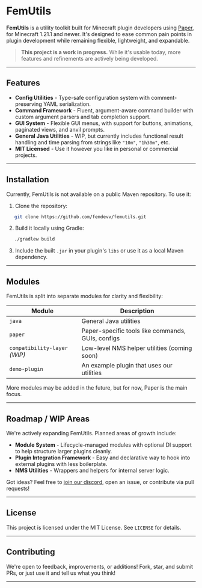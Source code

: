 # FemUtils

**FemUtils** is a utility toolkit built for Minecraft plugin developers using [Paper](https://papermc.io/), for
Minecraft 1.21.1 and newer. It's designed to ease common pain points in plugin development while remaining flexible,
lightweight, and expandable.

> **This project is a work in progress.** While it's usable today, more features and refinements are actively being
> developed.

---

## Features

- **Config Utilities** - Type-safe configuration system with comment-preserving YAML serialization.
- **Command Framework** - Fluent, argument-aware command builder with custom argument parsers and tab completion
  support.
- **GUI System** - Flexible GUI menus, with support for buttons, animations, paginated views, and anvil prompts.
- **General Java Utilities** - WIP, but currently includes functional result handling and time parsing from strings like
  `"10m"`, `"1h30m"`, etc.
- **MIT Licensed** - Use it however you like in personal or commercial projects.

---

## Installation

Currently, FemUtils is not available on a public Maven repository. To use it:

1. Clone the repository:

```bash
   git clone https://github.com/femdevv/femutils.git
````

2. Build it locally using Gradle:

```bash
   ./gradlew build
```

3. Include the built `.jar` in your plugin's `libs` or use it as a local Maven dependency.

---

## Modules

FemUtils is split into separate modules for clarity and flexibility:

| Module                        | Description                                       |
|-------------------------------|---------------------------------------------------|
| `java`                        | General Java utilities                            |
| `paper`                       | Paper-specific tools like commands, GUIs, configs |
| `compatibility-layer` *(WIP)* | Low-level NMS helper utilities (coming soon)      |
| `demo-plugin`                 | An example plugin that uses our utilities         |

More modules may be added in the future, but for now, Paper is the main focus.

---

## Roadmap / WIP Areas

We're actively expanding FemUtils. Planned areas of growth include:

* **Module System** - Lifecycle-managed modules with optional DI support to help structure larger plugins cleanly.
* **Plugin Integration Framework** - Easy and declarative way to hook into external plugins with less boilerplate.
* **NMS Utilities** - Wrappers and helpers for internal server logic.

Got ideas? Feel free to [join our discord](https://discord.gg/TVTfhXHFsz), open an issue, or contribute via pull
requests!

---

## License

This project is licensed under the MIT License. See `LICENSE` for details.

---

## Contributing

We're open to feedback, improvements, or additions! Fork, star, and submit PRs, or just use it and tell us what you
think!

---
